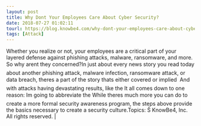 ```yaml
---
layout: post
title: Why Dont Your Employees Care About Cyber Security?
date: 2018-07-27 01:02:11
tourl: https://blog.knowbe4.com/why-dont-your-employees-care-about-cybersecurity
tags: [Attack]
---
```

Whether you realize or not, your employees are a critical part of your layered defense against phishing attacks, malware, ransomware, and more. So why arent they concerned?In just about every news story you read today about another phishing attack, malware infection, ransomware attack, or data breach, theres a part of the story thats either covered or implied  And with attacks having devastating results, like the It all comes down to one reason: Im going to abbreviate the While theres much more you can do to create a more formal security awareness program, the steps above provide the basics necessary to create a security culture.Topics: Š KnowBe4, Inc. All rights reserved. | 